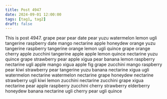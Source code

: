 ```yaml
---
title: Post 4947
date: 2024-09-01 12:00:00
tags: [tag1, tag2]
draft: false
---
```

This is post 4947.
grape
pear
pear
date
pear
yuzu
watermelon
lemon
ugli
tangerine
raspberry
date
mango
nectarine
apple
honeydew
orange
yuzu
tangerine
raspberry
tangerine
orange
lemon
ugli
quince
grape
orange
cherry
apple
zucchini
tangerine
apple
apple
lemon
quince
nectarine
yuzu
quince
grape
strawberry
pear
apple
xigua
pear
banana
lemon
raspberry
nectarine
ugli
apple
mango
xigua
apple
fig
grape
zucchini
mango
raspberry
pear
kiwi
strawberry
pear
tangerine
yuzu
banana
nectarine
xigua
ugli
watermelon
nectarine
watermelon
nectarine
grape
honeydew
nectarine
strawberry
ugli
kiwi
lemon
zucchini
nectarine
zucchini
grape
xigua
nectarine
pear
apple
raspberry
zucchini
cherry
strawberry
elderberry
honeydew
banana
nectarine
ugli
cherry
pear
ugli
quince
